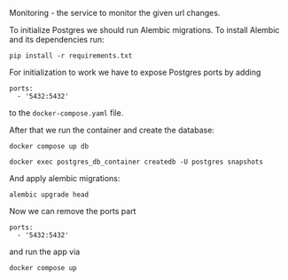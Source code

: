 Monitoring - the service to monitor the given url changes. 

To initialize Postgres we should run Alembic migrations. To install Alembic and its dependencies run:
```
pip install -r requirements.txt
```

For initialization to work we have to expose Postgres ports by adding
```
ports:
  - '5432:5432'
```
to the `docker-compose.yaml` file.

After that we run the container and create the database:
```
docker compose up db
```
```
docker exec postgres_db_container createdb -U postgres snapshots
```
And apply alembic migrations:
```
alembic upgrade head
```

Now we can remove the ports part
```
ports:
  - '5432:5432'
```

and run the app via
```
docker compose up
```